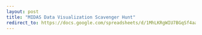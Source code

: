 ```yaml
---
layout: post
title: "MIDAS Data Visualization Scavenger Hunt"
redirect_to: https://docs.google.com/spreadsheets/d/1MhLKRgWIU7BGqSf4aa06v_7A5Jcmgs_tN-D3JQePiwI/
---
```

